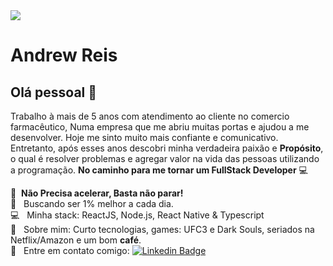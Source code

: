 <img width="auto" src="https://github.com/tgmarinho/tgmarinho/blob/master/banner.png">


# Andrew Reis

## Olá pessoal 👋
Trabalho à mais de 5 anos com atendimento ao cliente no comercio farmacêutico, Numa empresa que me abriu muitas portas e ajudou a me desenvolver. Hoje me sinto muito mais confiante e comunicativo. Entretanto, após esses anos descobri minha verdadeira paixão e **Propósito**, o qual é
resolver problemas e agregar valor na vida das pessoas utilizando a programação.
**No caminho para me tornar um FullStack Developer** :computer:

 :rocket:  &nbsp;**Não Precisa acelerar, Basta não parar!**
 <br/> :purple_heart: &nbsp; Buscando ser 1% melhor a cada dia.
 <br/> :computer: &nbsp; Minha stack: ReactJS, Node.js, React Native & Typescript
 <br/> 💬  &nbsp; Sobre mim: Curto tecnologias, games: UFC3 e Dark Souls, seriados na Netflix/Amazon e um bom **café**.
 <br/> :email: &nbsp; Entre em contato comigo: [![Linkedin Badge](https://img.shields.io/badge/-AndrewReis-blue?style=flat-square&logo=Linkedin&logoColor=white&link=https://www.linkedin.com/in/tgmarinho/)](https://linkedin.com/in/andrew-reis) 

